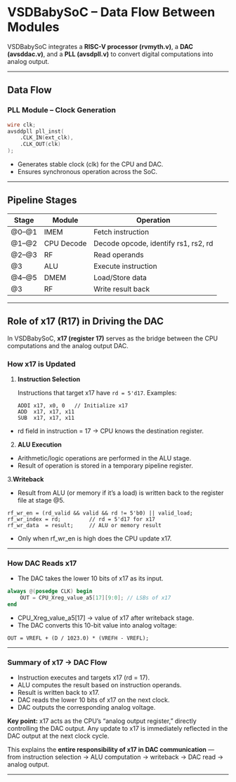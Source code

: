 # VSDBabySoC – Data Flow Between Modules

VSDBabySoC integrates a **RISC-V processor (rvmyth.v)**, a **DAC (avsddac.v)**, and a **PLL (avsdpll.v)** to convert digital computations into analog output.

---

##  Data Flow

### PLL Module – Clock Generation

```verilog
wire clk;
avsddpll pll_inst(
    .CLK_IN(ext_clk),
    .CLK_OUT(clk)
);
```

- Generates stable clock (clk) for the CPU and DAC.
- Ensures synchronous operation across the SoC.

---

## Pipeline Stages

| Stage | Module | Operation |
|--------|---------|------------|
| @0–@1 | IMEM | Fetch instruction |
| @1–@2 | CPU Decode | Decode opcode, identify rs1, rs2, rd |
| @2–@3 | RF | Read operands |
| @3 | ALU | Execute instruction |
| @4–@5 | DMEM | Load/Store data |
| @3 | RF | Write result back |

---

## Role of x17 (R17) in Driving the DAC

In VSDBabySoC, **x17 (register 17)** serves as the bridge between the CPU computations and the analog output DAC.

### How x17 is Updated

1. **Instruction Selection**  

   Instructions that target x17 have `rd = 5'd17`. 
   Examples:
   ```assembly
   ADDI x17, x0, 0   // Initialize x17
   ADD  x17, x17, x11
   SUB  x17, x17, x11
   ```
- rd field in instruction = 17 → CPU knows the destination register.

2. **ALU Execution**

- Arithmetic/logic operations are performed in the ALU stage.
- Result of operation is stored in a temporary pipeline register.

3.**Writeback**

- Result from ALU (or memory if it’s a load) is written back to the register file at stage @5.

```assembly
rf_wr_en = (rd_valid && valid && rd != 5'b0) || valid_load;
rf_wr_index = rd;         // rd = 5'd17 for x17
rf_wr_data  = result;     // ALU or memory result
```
- Only when rf_wr_en is high does the CPU update x17.

---

### How DAC Reads x17

- The DAC takes the lower 10 bits of x17 as its input.

```verilog
always @(posedge CLK) begin
    OUT = CPU_Xreg_value_a5[17][9:0]; // LSBs of x17
end
```

- CPU_Xreg_value_a5[17] → value of x17 after writeback stage.
- The DAC converts this 10-bit value into analog voltage:

```Formula
OUT = VREFL + (D / 1023.0) * (VREFH - VREFL);
```
---

### Summary of x17 → DAC Flow

- Instruction executes and targets x17 (rd = 17).
- ALU computes the result based on instruction operands.
- Result is written back to x17.
- DAC reads the lower 10 bits of x17 on the next clock.
- DAC outputs the corresponding analog voltage.

**Key point:** x17 acts as the CPU’s “analog output register,” directly controlling the DAC output. Any update to x17 is immediately reflected in the DAC output at the next clock cycle.

This explains the **entire responsibility of x17 in DAC communication** — from instruction selection → ALU computation → writeback → DAC read → analog output.

---
